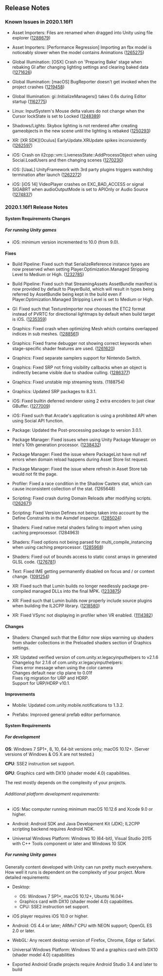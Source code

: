 ## Release Notes

### Known Issues in 2020.1.16f1

-   Asset Importers: Files are renamed when dragged into Unity using file explorer ([1288679](https://issuetracker.unity3d.com/issues/files-are-renamed-when-dragged-into-unity-using-file-explorer))

-   Asset Importers: \[Performance Regression\] Importing an fbx model is noticeably slower when the model contains Animations ([1265275](https://issuetracker.unity3d.com/issues/performance-regression-importing-an-fbx-model-is-noticeably-slower-when-the-model-contains-animations))

-   Global Illumination: \[OSX\] Crash on \'Preparing Bake\' stage when rebaking GI after changing lighting settings and clearing baked data ([1271626](https://issuetracker.unity3d.com/issues/osx-crash-on-preparing-bake-stage-when-rebaking-gi-after-changing-lighting-settings-and-clearing-baked-data))

-   Global Illumination: \[macOS\] BugReporter doesn\'t get invoked when the project crashes ([1219458](https://issuetracker.unity3d.com/issues/macos-bugreporter-doesnt-get-invoked-when-the-project-crashes))

-   Global Illumination: gi::InitializeManagers() takes 0.6s during Editor startup ([1162775](https://issuetracker.unity3d.com/issues/gi-initializemanagers-takes-0-dot-4s-during-editor-startup))

-   Linux: InputSystem\'s Mouse delta values do not change when the Cursor lockState is set to Locked ([1248389](https://issuetracker.unity3d.com/issues/linux-inputsystems-mouse-delta-values-do-not-change-when-the-cursor-lockstate-is-set-to-locked))

-   Shadows/Lights: Skybox lighting is not rendered after creating gameobjects in the new scene until the lighting is rebaked ([1250293](https://issuetracker.unity3d.com/issues/skybox-lighting-is-not-shown-after-creating-new-gameobjects-in-the-new-scene))

-   XR: \[XR SDK\]\[Oculus\] EarlyUpdate.XRUpdate spikes inconsistently ([1262597](https://issuetracker.unity3d.com/issues/xr-sdk-oculus-earlyupdate-dot-xrupdate-spikes-inconsistently))

-   iOS: Crash on il2cpp::vm::LivenessState::AddProcessObject when using Social.LoadUsers and then changing scenes ([1270230](https://issuetracker.unity3d.com/issues/ios-il2cpp-crash-on-il2cpp-vm-livenessstate-addprocessobject-when-using-social-dot-loadusers-and-then-changing-scenes))

-   iOS: \[UaaL\] UnityFramework with 3rd party plugins triggers watchdog termination after launch ([1262272](https://issuetracker.unity3d.com/issues/ios-unityframework-with-3rd-party-plugins-triggers-watchdog-termination-after-launch))

-   iOS: \[iOS 14\] VideoPlayer crashes on EXC_BAD_ACCESS or signal SIGABRT when audioOutputMode is set to APIOnly or Audio Source ([1274837](https://issuetracker.unity3d.com/issues/ios-videoplayer-crashes-when-audiooutputmode-is-set-to-apionly-or-audiosource))

### 2020.1.16f1 Release Notes

#### System Requirements Changes

##### For running Unity games

-   iOS: minimum version incremented to 10.0 (from 9.0).

#### Fixes

-   Build Pipeline: Fixed such that SerializeReference instance types are now preserved when setting Player.Optimization.Managed Stripping Level to Medium or High. ([1232785](https://issuetracker.unity3d.com/issues/unitylinker-strips-classes-used-with-the-serializereference-attribute))

-   Build Pipeline: Fixed such that StreamingAssets AssetBundle manifest is now provided by default to PlayerBuild, which will result in types being referred by AssetBundle being kept in the build even if Player.Optimization.Managed Stripping Level is set to Medium or High.

-   GI: Fixed such that TextureImporter now chooses the ETC2 format instead of PVRTC for directional lightmaps by default when build target is iOS. ([1235359](https://issuetracker.unity3d.com/issues/ios-directional-lightmap-compression-causes-lightmap-artifacts))

-   Graphics: Fixed crash when optimizing Mesh which contains overlapped indices in sub meshes. ([1288561](https://issuetracker.unity3d.com/issues/crash-when-optimizing-mesh-which-contains-overlapped-indices-in-sub-meshes))

-   Graphics: Fixed frame debugger not showing correct keywords when stage-specific shader features are used. ([1261620](https://issuetracker.unity3d.com/issues/frame-debugger-does-not-show-all-keywords-used-by-the-shader-when-certain-shader-feature-directives-are-used))

-   Graphics: Fixed separate samplers support for Nintendo Switch.

-   Graphics: Fixed SRP not firing visibility callbacks when an object is indirectly became visible due to shadow culling. ([1286377](https://issuetracker.unity3d.com/issues/assertion-failed-on-expression-errors-when-switching-shared-mesh-rapidly))

-   Graphics: Fixed unstable mip streaming tests. (1188754)

-   Graphics: Updated SRP packages to 8.3.1.

-   iOS: Fixed builtin deferred renderer using 2 extra encoders to just clear GBuffer. ([1277009](https://issuetracker.unity3d.com/issues/metal-ios-shadowmask-lighting-causes-two-extra-load-slash-store-actions-when-deferred-renderer-is-used))

-   iOS: Fixed such that Arcade\'s application is using a prohibited API when using Social API function.

-   Package: Updated the Post-processing package to version 3.0.1.

-   Package Manager: Fixed issues when using Unity Package Manager on Intel\'s 10th generation processor. ([1238432](https://issuetracker.unity3d.com/issues/cannot-connect-to-local-package-manager-server-error-is-thrown-when-using-custom-registry-packages-with-10th-generation-intel))

-   Package Manager: Fixed the issue where PackageList have null ref errors when domain reload happens during Asset Store list request.

-   Package Manager: Fixed the issue where refresh in Asset Store tab would not fit the page.

-   Profiler: Fixed a race condition in the Shadow Casters stat, which can cause inconsistent collection of the stat. (1265648)

-   Scripting: Fixed crash during Domain Reloads after modifying scripts. ([1262671](https://issuetracker.unity3d.com/issues/crashes-on-mono-class-init-when-entering-play-mode-after-recompiling-scripts))

-   Scripting: Fixed Version Defines not being taken into account by the Define Constraints in the Asmdef inspector. ([1285024](https://issuetracker.unity3d.com/issues/packages-unity-tests-framework-constraint-shows-error-when-added))

-   Shaders: Fixed native metal shaders failing to import when using caching preprocessor. (1284963)

-   Shaders: Fixed options not being parsed for multi_compile_instancing when using caching preprocessor. ([1285968](https://issuetracker.unity3d.com/issues/urp-graphics-dot-drawmeshinstanced-does-not-render-an-instance))

-   Shaders: Fixed out of bounds access to static const arrays in generated GLSL code. ([1276781](https://issuetracker.unity3d.com/issues/opengl-slash-gles-static-const-vector-returns-incorrect-data))

-   Text: Fixed IME getting permanently disabled on focus and / or context change. ([1091254](https://issuetracker.unity3d.com/issues/korean-symbols-can-not-be-typed-into-gui-dot-textarea-korean-ime-is-disabled))

-   XR: Fixed such that Lumin builds no longer needlessly package pre-compiled managed DLLs into the final MPK. ([1233875](https://issuetracker.unity3d.com/issues/lumin-il2cpp-converted-c-number-dlls-are-copied-to-the-build-file))

-   XR: Fixed such that Lumin builds now properly include source plugins when building the IL2CPP library. ([1218580](https://issuetracker.unity3d.com/issues/lumin-building-for-lumin-ignores-raw-c-or-cpp-plugin-files))

-   XR: Fixed VSync not displaying in profiler when VR enabled. ([1114382](https://issuetracker.unity3d.com/issues/vr-vsync-is-not-displayed-in-the-profiler-when-running-with-vr-enabled))

#### Changes

-   Shaders: Changed such that the Editor now skips warming up shaders from shader collections in the Preloaded shaders section of Graphics settings.

-   XR: Updated verified version of com.unity.xr.legacyinputhelpers to v2.1.6\
    Changelog for 2.1.6 of com.unity.xr.legacyinputhelpers:\
    Fixes error message when using the color camera\
    Changes default near clip plane to 0.01f\
    Fixes rig migration for URP and HDRP.\
    Support for URP/HDRP v10.1.

#### Improvements

-   Mobile: Updated com.unity.mobile.notifications to 1.3.2.

-   Prefabs: Improved general prefab editor performance.

#### System Requirements

##### For development

**OS**: Windows 7 SP1+, 8, 10, 64-bit versions only; macOS 10.12+. (Server versions of Windows & OS X are not tested.)

**CPU**: SSE2 instruction set support.

**GPU**: Graphics card with DX10 (shader model 4.0) capabilities.

The rest mostly depends on the complexity of your projects.

###### Additional platform development requirements:

-   iOS: Mac computer running minimum macOS 10.12.6 and Xcode 9.0 or higher.

-   Android: Android SDK and Java Development Kit (JDK); IL2CPP scripting backend requires Android NDK.

-   Universal Windows Platform: Windows 10 (64-bit), Visual Studio 2015 with C++ Tools component or later and Windows 10 SDK

##### For running Unity games

Generally content developed with Unity can run pretty much everywhere. How well it runs is dependent on the complexity of your project. More detailed requirements:

-   Desktop:

    -   OS: Windows 7 SP1+, macOS 10.12+, Ubuntu 16.04+
    -   Graphics card with DX10 (shader model 4.0) capabilities.
    -   CPU: SSE2 instruction set support.

-   iOS player requires iOS 10.0 or higher.

-   Android: OS 4.4 or later; ARMv7 CPU with NEON support; OpenGL ES 2.0 or later.

-   WebGL: Any recent desktop version of Firefox, Chrome, Edge or Safari.

-   Universal Windows Platform: Windows 10 and a graphics card with DX10 (shader model 4.0) capabilities

-   Exported Android Gradle projects require Android Studio 3.4 and later to build
